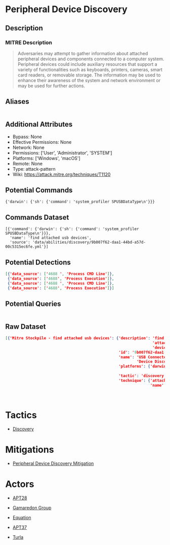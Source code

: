 
# Peripheral Device Discovery

## Description

### MITRE Description

> Adversaries may attempt to gather information about attached peripheral devices and components connected to a computer system. Peripheral devices could include auxiliary resources that support a variety of functionalities such as keyboards, printers, cameras, smart card readers, or removable storage. The information may be used to enhance their awareness of the system and network environment or may be used for further actions.

## Aliases

```

```

## Additional Attributes

* Bypass: None
* Effective Permissions: None
* Network: None
* Permissions: ['User', 'Administrator', 'SYSTEM']
* Platforms: ['Windows', 'macOS']
* Remote: None
* Type: attack-pattern
* Wiki: https://attack.mitre.org/techniques/T1120

## Potential Commands

```
{'darwin': {'sh': {'command': 'system_profiler SPUSBDataType\n'}}}
```

## Commands Dataset

```
[{'command': {'darwin': {'sh': {'command': 'system_profiler SPUSBDataType\n'}}},
  'name': 'find attached usb devices',
  'source': 'data/abilities/discovery/9b007f62-daa1-44bd-a57d-00c5315ec6fe.yml'}]
```

## Potential Detections

```json
[{'data_source': ['4688 ', 'Process CMD Line']},
 {'data_source': ['4688', 'Process Execution']},
 {'data_source': ['4688 ', 'Process CMD Line']},
 {'data_source': ['4688', 'Process Execution']}]
```

## Potential Queries

```json

```

## Raw Dataset

```json
[{'Mitre Stockpile - find attached usb devices': {'description': 'find '
                                                                 'attached usb '
                                                                 'devices',
                                                  'id': '9b007f62-daa1-44bd-a57d-00c5315ec6fe',
                                                  'name': 'USB Connected '
                                                          'Device Discovery',
                                                  'platforms': {'darwin': {'sh': {'command': 'system_profiler '
                                                                                             'SPUSBDataType\n'}}},
                                                  'tactic': 'discovery',
                                                  'technique': {'attack_id': 'T1120',
                                                                'name': 'Peripheral '
                                                                        'Device '
                                                                        'Discovery'}}}]
```

# Tactics


* [Discovery](../tactics/Discovery.md)


# Mitigations


* [Peripheral Device Discovery Mitigation](../mitigations/Peripheral-Device-Discovery-Mitigation.md)


# Actors


* [APT28](../actors/APT28.md)

* [Gamaredon Group](../actors/Gamaredon-Group.md)
    
* [Equation](../actors/Equation.md)
    
* [APT37](../actors/APT37.md)
    
* [Turla](../actors/Turla.md)
    
